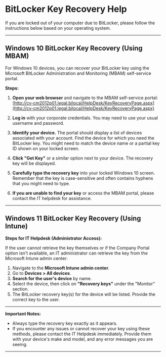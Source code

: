 # BitLocker Key Recovery Help

If you are locked out of your computer due to BitLocker, please follow the instructions below based on your operating system.

---

## Windows 10 BitLocker Key Recovery (Using MBAM)

For Windows 10 devices, you can recover your BitLocker key using the Microsoft BitLocker Administration and Monitoring (MBAM) self-service portal.

**Steps:**

1.  **Open your web browser** and navigate to the MBAM self-service portal:
    [http://cv-cm2012p01.legal.bjlocal/HelpDesk/KeyRecoveryPage.aspx](http://cv-cm2012p01.legal.bjlocal/HelpDesk/KeyRecoveryPage.aspx)

3.  **Log in** with your corporate credentials. You may need to use your usual username and password.

4.  **Identify your device.** The portal should display a list of devices associated with your account. Find the device for which you need the BitLocker key. You might need to match the device name or a partial key ID shown on your locked screen.

5.  **Click "Get Key"** or a similar option next to your device. The recovery key will be displayed.

6.  **Carefully type the recovery key** into your locked Windows 10 screen. Remember that the key is case-sensitive and often contains hyphens that you might need to type.

7.  **If you are unable to find your key** or access the MBAM portal, please contact the IT helpdesk for assistance.

---

## Windows 11 BitLocker Key Recovery (Using Intune)

**Steps for IT Helpdesk (Administrator Access):**

If the user cannot retrieve the key themselves or if the Company Portal option isn't available, an IT administrator can retrieve the key from the Microsoft Intune admin center:

1.  Navigate to the **Microsoft Intune admin center**.
2.  Go to **Devices > All devices**.
3.  **Search for the user's device** by name.
4.  Select the device, then click on **"Recovery keys"** under the "Monitor" section.
5.  The BitLocker recovery key(s) for the device will be listed. Provide the correct key to the user.

---

**Important Notes:**

*   Always type the recovery key exactly as it appears.
*   If you encounter any issues or cannot recover your key using these methods, please contact the IT Helpdesk immediately. Provide them with your device's make and model, and any error messages you are seeing.

---
    

